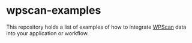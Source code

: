 # wpscan-examples

This repository holds a list of examples of how to integrate [WPScan](https://wpscan.com/) data into your application or workflow.
